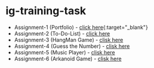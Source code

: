 # ig-training-task

* Assignment-1 (Portfolio) - [click here](https://ig-traninig-2k21.github.io/ig-training-task/assignment-1%20(Resume)/index.html){:target="\_blank"}
* Assignment-2 (To-Do-List) - [click here](https://ig-traninig-2k21.github.io/ig-training-task/assignment-2%20%7Bto-do-list%7D/index.html)
* Assignment-3 (HangMan Game) - [clisk here](https://ig-traninig-2k21.github.io/ig-training-task/assignment-3(HangmanGame)/)
* Assignment-4 (Guess the Number) - [clisk here](https://ig-traninig-2k21.github.io/ig-training-task/assignment-4(GuessNumber)/)
* Assignment-5 (Music Player) - [clisk here](https://ig-traninig-2k21.github.io/ig-training-task/assignment-5(Music_Player)/)
* Assignment-6 (Arkanoid Game) - [clisk here](https://ig-traninig-2k21.github.io/ig-training-task/assignment-6(arkanoid%20game)/)